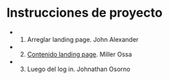 # Instrucciones de proyecto

- 1. Arreglar landing page. John Alexander
- 2. [Contenido landing page](/contenidos).  Miller Ossa
- 3. Luego del log in. Johnathan Osorno